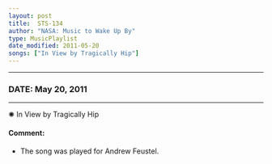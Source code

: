 ```yaml
---
layout: post
title:  STS-134
author: "NASA: Music to Wake Up By"
type: MusicPlaylist
date_modified: 2011-05-20
songs: ["In View by Tragically Hip"]
---
```


----
### DATE: May 20, 2011
----
✺ In View by Tragically Hip

#### Comment:
* The song was played for Andrew Feustel.



<br/>
<center>
	<a target="_blank"
	   href="https://twitter.com/intent/tweet?hashtags=Space,NASA,Playlist,NASAWakeupCalls,SpaceProgram&text={{ page.author}}, '{{ page.songs.first }}' {{ page.title }}, {{ page.date | date: '%B %d, %Y' }}. {{ site.url }}{{ page.url }}&via=nasawakeupcalls"><i class="fab fa-twitter" alt="Tweet this page" style="font-size: 1.3em;"></i></a>
	&nbsp; 	<i class="fas fa-user-astronaut" style="font-size: 1.5em;"></i> &nbsp;
    <a type="amzn" search="'In View by Tragically Hip'" category="popular music">
    <i class="fab fa-amazon" style="font-size: 1.3em;"></i></a>
</center>
